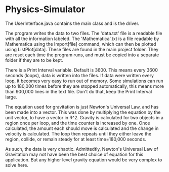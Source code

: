 # Physics-Simulator

The UserInterface.java contains the main class and is the driver. 

The program writes the data to two files. The 'data.txt' file is a readable file with all the information labeled. The 
'Mathematica'.txt is a file readable by Mathematica using the Import[file] command, which can then be plotted using
ListPlot[data]. These files are found in the main project folder. They are reset each time the program runs, and must be copied
into a separate folder if they are to be kept.

There is a Print Interval variable. Default is 3600. This means every 3600 seconds (loops), data is written into the files. If 
data were written every loop, it becomes very easy to run out of memory. Some simulations can run up to 180,000 times before 
they are stopped automatically, this means more than 900,000 lines in the text file. Don't do that, keep the Print Interval
large. 

The equation used for gravitation is just Newton's Universal Law, and has been made into a vector. This was done by multiplying
the equation by the unit vector, to have a vector in R^2. Gravity is calculated for two objects in a region once per loop, and
the time counter is increased by one. Once calculated, the amount each should move is calculated and the change in velocity is 
calculated. The loop then repeats until they either leave the region, collide, or remain steady for at least time=180,000 
seconds.  

As such, the data is very chaotic. Admittedtly, Newton's Universal Law of Gravitation may not have been the best choice of
equation for this application. But any higher level gravity equation would be very complex to solve here.
